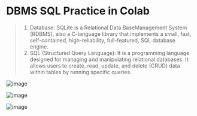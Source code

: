 # DBMS SQL Practice in Colab

> 1. Database: SQLite is a Relational Data BaseManagement System (RDBMS), also a C-language library that implements a small, fast, self-contained, high-reliability, full-featured, SQL database engine. 
> 2. SQL (Structured Query Language): It is a programming language designed for managing and manipulating relational databases. It allows users to create, read, update, and delete (CRUD) data within tables by running specific queries.

![image](https://github.com/user-attachments/assets/71da1c75-cbdb-494f-a999-c21ff08f46c6)

![image](https://github.com/user-attachments/assets/9f3d8f9f-747f-423a-b949-aa1820916e42)

![image](https://github.com/user-attachments/assets/7ebbb2ea-e1db-4260-88ba-2385dad9cdd7)

